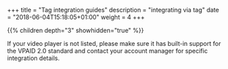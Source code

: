 +++
title = "Tag integration guides"
description = "integrating via tag"
date = "2018-06-04T15:18:05+01:00"
weight = 4
+++

{{% children depth="3" showhidden="true" %}}

If your video player is not listed, please make sure it has built-in support for the VPAID 2.0 standard and contact your account manager for specific integration details.
